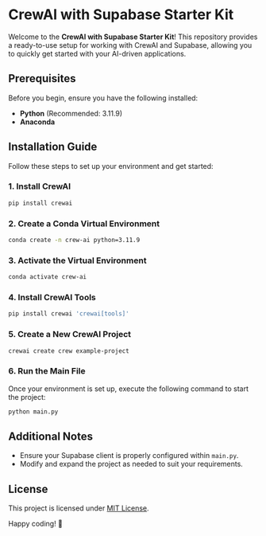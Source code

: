 # CrewAI with Supabase Starter Kit

Welcome to the **CrewAI with Supabase Starter Kit**! This repository provides a ready-to-use setup for working with CrewAI and Supabase, allowing you to quickly get started with your AI-driven applications.

## Prerequisites

Before you begin, ensure you have the following installed:

- **Python** (Recommended: 3.11.9)
- **Anaconda**

## Installation Guide

Follow these steps to set up your environment and get started:

### 1. Install CrewAI
```sh
pip install crewai
```

### 2. Create a Conda Virtual Environment
```sh
conda create -n crew-ai python=3.11.9
```

### 3. Activate the Virtual Environment
```sh
conda activate crew-ai
```

### 4. Install CrewAI Tools
```sh
pip install crewai 'crewai[tools]'
```

### 5. Create a New CrewAI Project
```sh
crewai create crew example-project
```

### 6. Run the Main File
Once your environment is set up, execute the following command to start the project:
```sh
python main.py
```

## Additional Notes
- Ensure your Supabase client is properly configured within `main.py`.
- Modify and expand the project as needed to suit your requirements.

## License
This project is licensed under [MIT License](LICENSE).

Happy coding! 🚀

